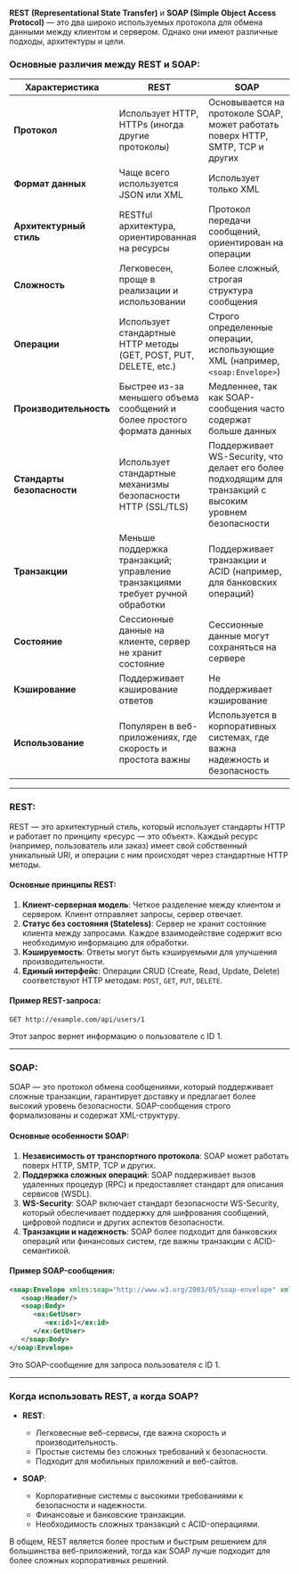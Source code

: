 **REST (Representational State Transfer)** и **SOAP (Simple Object Access Protocol)** — это два широко используемых протокола для обмена данными между клиентом и сервером. Однако они имеют различные подходы, архитектуры и цели.

### Основные различия между REST и SOAP:

| **Характеристика**     | **REST**                                                | **SOAP**                                                |
|------------------------|---------------------------------------------------------|---------------------------------------------------------|
| **Протокол**           | Использует HTTP, HTTPs (иногда другие протоколы)         | Основывается на протоколе SOAP, может работать поверх HTTP, SMTP, TCP и других |
| **Формат данных**      | Чаще всего используется JSON или XML                     | Использует только XML                                   |
| **Архитектурный стиль** | RESTful архитектура, ориентированная на ресурсы          | Протокол передачи сообщений, ориентирован на операции   |
| **Сложность**          | Легковесен, проще в реализации и использовании           | Более сложный, строгая структура сообщения              |
| **Операции**           | Использует стандартные HTTP методы (GET, POST, PUT, DELETE, etc.) | Строго определенные операции, использующие XML (например, `<soap:Envelope>`) |
| **Производительность**  | Быстрее из-за меньшего объема сообщений и более простого формата данных | Медленнее, так как SOAP-сообщения часто содержат больше данных |
| **Стандарты безопасности** | Использует стандартные механизмы безопасности HTTP (SSL/TLS) | Поддерживает WS-Security, что делает его более подходящим для транзакций с высоким уровнем безопасности |
| **Транзакции**         | Меньше поддержка транзакций; управление транзакциями требует ручной обработки | Поддерживает транзакции и ACID (например, для банковских операций) |
| **Состояние**          | Сессионные данные на клиенте, сервер не хранит состояние | Сессионные данные могут сохраняться на сервере          |
| **Кэширование**        | Поддерживает кэширование ответов                         | Не поддерживает кэширование                             |
| **Использование**      | Популярен в веб-приложениях, где скорость и простота важны | Используется в корпоративных системах, где важна надежность и безопасность |

---

### **REST**:

REST — это архитектурный стиль, который использует стандарты HTTP и работает по принципу «ресурс — это объект». Каждый ресурс (например, пользователь или заказ) имеет свой собственный уникальный URI, и операции с ним происходят через стандартные HTTP методы.

#### Основные принципы REST:
1. **Клиент-серверная модель**: Четкое разделение между клиентом и сервером. Клиент отправляет запросы, сервер отвечает.
2. **Статус без состояния (Stateless)**: Сервер не хранит состояние клиента между запросами. Каждое взаимодействие содержит всю необходимую информацию для обработки.
3. **Кэшируемость**: Ответы могут быть кэшируемыми для улучшения производительности.
4. **Единый интерфейс**: Операции CRUD (Create, Read, Update, Delete) соответствуют HTTP методам: `POST`, `GET`, `PUT`, `DELETE`.

#### Пример REST-запроса:
```
GET http://example.com/api/users/1
```

Этот запрос вернет информацию о пользователе с ID 1.

---

### **SOAP**:

SOAP — это протокол обмена сообщениями, который поддерживает сложные транзакции, гарантирует доставку и предлагает более высокий уровень безопасности. SOAP-сообщения строго формализованы и содержат XML-структуру.

#### Основные особенности SOAP:
1. **Независимость от транспортного протокола**: SOAP может работать поверх HTTP, SMTP, TCP и других.
2. **Поддержка сложных операций**: SOAP поддерживает вызов удаленных процедур (RPC) и предоставляет стандарт для описания сервисов (WSDL).
3. **WS-Security**: SOAP включает стандарт безопасности WS-Security, который обеспечивает поддержку для шифрования сообщений, цифровой подписи и других аспектов безопасности.
4. **Транзакции и надежность**: SOAP более подходит для банковских операций или финансовых систем, где важны транзакции с ACID-семантикой.

#### Пример SOAP-сообщения:
```xml
<soap:Envelope xmlns:soap="http://www.w3.org/2003/05/soap-envelope" xmlns:ex="http://example.com/">
   <soap:Header/>
   <soap:Body>
      <ex:GetUser>
         <ex:id>1</ex:id>
      </ex:GetUser>
   </soap:Body>
</soap:Envelope>
```

Это SOAP-сообщение для запроса пользователя с ID 1.

---

### Когда использовать REST, а когда SOAP?

- **REST**:
    - Легковесные веб-сервисы, где важна скорость и производительность.
    - Простые системы без сложных требований к безопасности.
    - Подходит для мобильных приложений и веб-сайтов.

- **SOAP**:
    - Корпоративные системы с высокими требованиями к безопасности и надежности.
    - Финансовые и банковские транзакции.
    - Необходимость сложных транзакций с ACID-операциями.

В общем, REST является более простым и быстрым решением для большинства веб-приложений, тогда как SOAP лучше подходит для более сложных корпоративных решений.